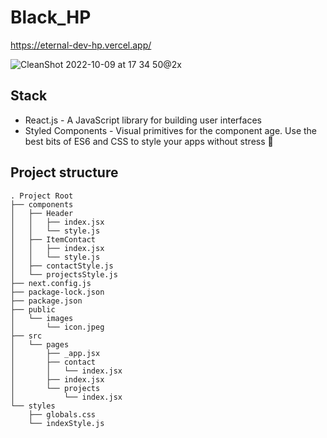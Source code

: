 # Black_HP
https://eternal-dev-hp.vercel.app/

![CleanShot 2022-10-09 at 17 34 50@2x](https://user-images.githubusercontent.com/96198088/194746601-915b50ff-6d7d-43ee-8f42-b625bfdfd383.png)
## Stack
- React.js - A JavaScript library for building user interfaces
- Styled Components - Visual primitives for the component age. Use the best bits of ES6 and CSS to style your apps without stress 💅
## Project structure
```
. Project Root
├── components
│   ├── Header
│   │   ├── index.jsx
│   │   └── style.js
│   ├── ItemContact
│   │   ├── index.jsx
│   │   └── style.js
│   ├── contactStyle.js
│   └── projectsStyle.js
├── next.config.js
├── package-lock.json
├── package.json
├── public
│   └── images
│       └── icon.jpeg
├── src
│   └── pages
│       ├── _app.jsx
│       ├── contact
│       │   └── index.jsx
│       ├── index.jsx
│       └── projects
│           └── index.jsx
└── styles
    ├── globals.css
    └── indexStyle.js
```
